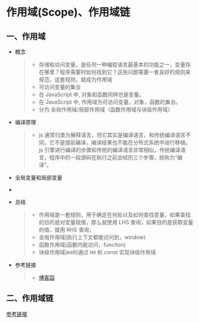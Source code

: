 # 作用域(Scope)、作用域链

## 一、作用域

- 概念

  > - 存储和访问变量，是任何一种编程语言最基本的功能之一，变量存在哪里？程序需要时如何找到它？这些问题需要一套良好的规则来规范，这套规则，就成为作用域
  > - 可访问变量的集合
  > - 在 JavaScript 中, 对象和函数同样也是变量。
  > - 在 JavaScript 中, 作用域为可访问变量，对象，函数的集合。
  > - 分为 全局作用域/局部作用域（函数作用域与块级作用域）

- 编译原理
  > - js 通常归类为解释语言，但它其实是编译语言，和传统编译语言不同，它不是提前编译，编译结果也不能在分布式系统中进行移植。js 引擎进行编译的步骤和传统的编译语言非常相似，传统编译语言，程序中的一段源码在执行之前会经历三个步骤，统称为“编译”。
- 全局变量和局部变量
-
- 总结
  > - 作用域是一套规则，用于确定在何处以及如何查找变量，如果查找的目的是对变量赋值，那么就使用 LHS 查询，如果目的是获取变量的值，就用 RHS 查询，
  > - 全局作用域(执行上下文都能访问到，window)
  > - 函数作用域(函数内能访问，funciton)
  > - 块级作用域(es6)通过 let 和 const 实现块级作用域
- 参考链接
  > - [博客园](https://www.cnblogs.com/ruanmou/p/10219102.html)

## 二、作用域链

[参考链接](https://cloud.tencent.com/developer/article/1403589)
